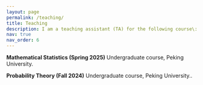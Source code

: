 ```yaml
---
layout: page
permalink: /teaching/
title: Teaching
description: I am a teaching assistant (TA) for the following course\:
nav: true
nav_order: 6
---
```


**Mathematical Statistics (Spring 2025)**
Undergraduate course, Peking University.

**Probability Theory (Fall 2024)**
Undergraduate course, Peking University..


